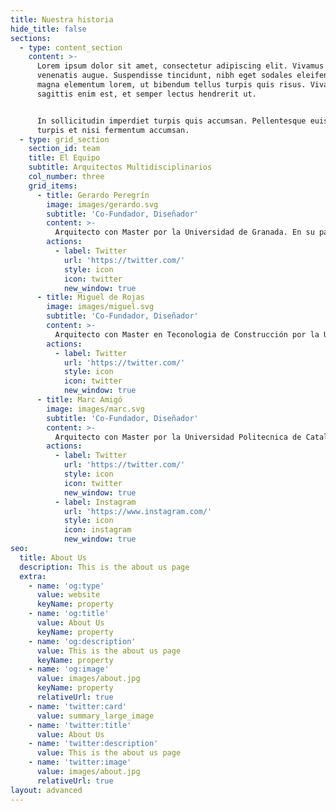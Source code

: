 ```yaml
---
title: Nuestra historia
hide_title: false
sections:
  - type: content_section
    content: >-
      Lorem ipsum dolor sit amet, consectetur adipiscing elit. Vivamus vel
      venenatis augue. Suspendisse tincidunt, nibh eget sodales eleifend, lectus
      magna elementum lorem, ut bibendum tellus turpis quis risus. Vivamus
      sagittis enim est, et semper lectus hendrerit ut.


      In sollicitudin imperdiet turpis quis accumsan. Pellentesque euismod
      turpis et nisi fermentum accumsan.
  - type: grid_section
    section_id: team
    title: El Equipo
    subtitle: Arquitectos Multidisciplinarios
    col_number: three
    grid_items:
      - title: Gerardo Peregrín
        image: images/gerardo.svg
        subtitle: 'Co-Fundador, Diseñador'
        content: >-
          Arquitecto con Master por la Universidad de Granada. En su paso por Gascon Group diseño stands para ferias de lujo en suiza.
        actions:
          - label: Twitter
            url: 'https://twitter.com/'
            style: icon
            icon: twitter
            new_window: true
      - title: Miguel de Rojas
        image: images/miguel.svg
        subtitle: 'Co-Fundador, Diseñador'
        content: >-
          Arquitecto con Master en Teconologia de Construcción por la Universidad Politecnica de Delft. Ha trabajado como arquitecto en varios de los despachos más grandes del mundo.
        actions:
          - label: Twitter
            url: 'https://twitter.com/'
            style: icon
            icon: twitter
            new_window: true
      - title: Marc Amigó
        image: images/marc.svg
        subtitle: 'Co-Fundador, Diseñador'
        content: >-
          Arquitecto con Master por la Universidad Politecnica de Cataluña. Ha diseñado desde viviendas unifalimilares a proyectos de urbanismo de ciudades.
        actions:
          - label: Twitter
            url: 'https://twitter.com/'
            style: icon
            icon: twitter
            new_window: true
          - label: Instagram
            url: 'https://www.instagram.com/'
            style: icon
            icon: instagram
            new_window: true
seo:
  title: About Us
  description: This is the about us page
  extra:
    - name: 'og:type'
      value: website
      keyName: property
    - name: 'og:title'
      value: About Us
      keyName: property
    - name: 'og:description'
      value: This is the about us page
      keyName: property
    - name: 'og:image'
      value: images/about.jpg
      keyName: property
      relativeUrl: true
    - name: 'twitter:card'
      value: summary_large_image
    - name: 'twitter:title'
      value: About Us
    - name: 'twitter:description'
      value: This is the about us page
    - name: 'twitter:image'
      value: images/about.jpg
      relativeUrl: true
layout: advanced
---
```

